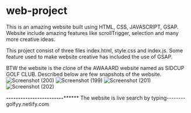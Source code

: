 # web-project
This is an amazing website built using HTML, CSS, JAVASCRIPT, GSAP. Website include amazing features like scrollTrigger, selection and many more creative ideas.

This project consist of three files index.html, style.css and index.js.
Some feature used to make website creative has included the use of GSAP.

BTW the website is the clone of the AWAAARD website named as SIDCUP GOLF CLUB.
Described below are few snapshots of the website.
![Screenshot (200)](https://github.com/Mahak129/web-project/assets/84344169/bc9ebb23-8938-47ef-b245-71d9c39bb0ce)
![Screenshot (199)](https://github.com/Mahak129/web-project/assets/84344169/c6b4bb6c-70cb-4c4f-82cd-a180c82c84b9)
![Screenshot (201)](https://github.com/Mahak129/web-project/assets/84344169/278127c3-48ea-4957-995e-0bffe8328798)
![Screenshot (202)](https://github.com/Mahak129/web-project/assets/84344169/fce8988f-1430-4f23-a96d-e71c7cb1ff6c)


******************------------------------************************
The website is live
search by typing--------golfyy.netlify.com
